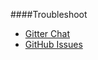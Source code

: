 ####Troubleshoot

- [Gitter Chat](https://gitter.im/mosbth/design)
- [GitHub Issues](https://github.com/canax/anax-flat/issues)
